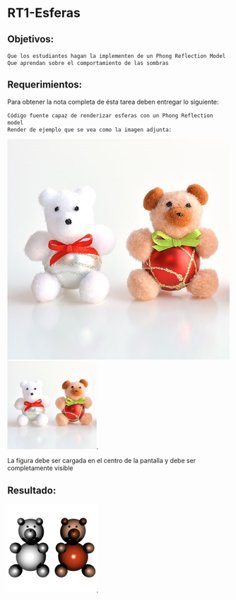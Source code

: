 # RT1-Esferas

## Objetivos:

    Que los estudiantes hagan la implementen de un Phong Reflection Model
    Que aprendan sobre el comportamiento de las sombras


## Requerimientos:

Para obtener la nota completa de ésta tarea deben entregar lo siguiente:

    Código fuente capaz de renderizar esferas con un Phong Reflection model
    Render de ejemplo que se vea como la imagen adjunta:
![Imagen de referencia](./DSC_7802.jpg)
<img src="DSC_7802.jpg" width="40%">.


La figura debe ser cargada en el centro de la pantalla y debe ser completamente visible

## Resultado:
<img src="out.bmp" width="40%">.

